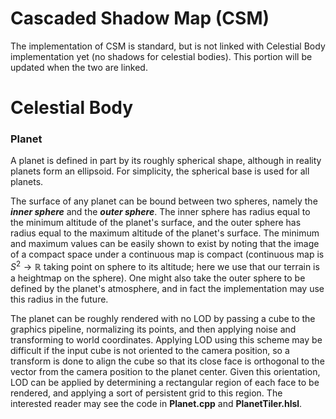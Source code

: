 # Cascaded Shadow Map (CSM)
The implementation of CSM is standard, but is not linked with Celestial Body implementation yet (no shadows for celestial bodies). This portion will be updated when the two are linked.

# Celestial Body 

### Planet
A planet is defined in part by its roughly spherical shape, although in reality planets form an ellipsoid. For simplicity, the spherical base is used for all planets.

The surface of any planet can be bound between two spheres, namely the **_inner sphere_** and the **_outer sphere_**. The inner sphere has radius equal to the minimum altitude of the planet's surface, and the outer sphere has radius equal to the maximum altitude of the planet's surface.
The minimum and maximum values can be easily shown to exist by noting that the image of a compact space under a continuous map is compact (continuous map is $S^2\to\mathbb{R}$ taking point on sphere to its altitude; here we use that our terrain is a heightmap on the sphere).
One might also take the outer sphere to be defined by the planet's atmosphere, and in fact the implementation may use this radius in the future.

The planet can be roughly rendered with no LOD by passing a cube to the graphics pipeline, normalizing its points, and then applying noise and transforming to world coordinates.
Applying LOD using this scheme may be difficult if the input cube is not oriented to the camera position, so a transform is done to align the cube so that its close face is orthogonal to the vector from the camera position to the planet center.
Given this orientation, LOD can be applied by determining a rectangular region of each face to be rendered, and applying a sort of persistent grid to this region. The interested reader may see the code in **Planet.cpp** and **PlanetTiler.hlsl**.
